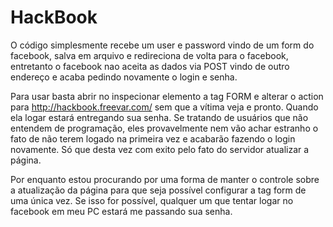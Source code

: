 ﻿HackBook
========

O código simplesmente recebe um user e password vindo de um form do facebook, salva em arquivo e redireciona de volta
para o facebook, entretanto o facebook nao aceita as dados via POST vindo de outro endereço e acaba pedindo novamente 
o login e senha.

Para usar basta abrir no inspecionar elemento a tag FORM e alterar o action para http://hackbook.freevar.com/ sem que a 
vítima veja e pronto. Quando ela logar estará entregando sua senha. Se tratando de usuários que não entendem de programação,
eles provavelmente nem vão achar estranho o fato de não terem logado na primeira vez e acabarão fazendo o login novamente. Só
que desta vez com exito pelo fato do servidor atualizar a página.

Por enquanto estou procurando por uma forma de manter o controle sobre a atualização da página para que seja possível
configurar a tag form de uma única vez. Se isso for possível, qualquer um que tentar logar no facebook em meu PC estará
me passando sua senha.   
